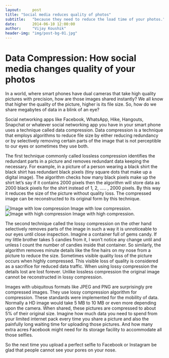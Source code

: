 ```yaml
---
layout:     post
title: "Social media reduces quality of photos"
subtitle:   "because they need to reduce the load time of your photos."
date:       2014-06-10 12:00:00
author:     "Vijay Koushik"
header-img: "img/post-bg-01.jpg"
---
```

<h1>Data Compression: How social media changes quality of your photos</h1>
<p>In a world, where smart phones have dual cameras that take high quality pictures with precision, how are those images shared instantly? We all know that higher the quality of the picture, higher is its file size. So, how do we share megabytes of data in a blink of an eye?</p>
<p>Social networking apps like Facebook, WhatsApp, Hike, Hangouts, Snapchat or whatever social networking app you have in your smart phone uses a technique called data compression. Data compression is a technique that employs algorithms to reduce file size by either reducing redundancy or by selectively removing certain parts of the image that is not perceptible to our eyes or sometimes they use both.</p> 
<p>The first technique commonly called lossless compression identifies the redundant parts in a picture and removes redundant data keeping the necessary. For example, in a picture of a person wearing a black shirt the black shirt has redundant black pixels (tiny square dots that make up a digital image). The algorithm checks how many black pixels make up the shirt let’s say if it contains 2000 pixels then the algorithm will store data as 2000 black pixels for the shirt instead of 1, 2, ….. , 2000 pixels. By this way it reduces the size of the picture without quality loss. The compressed image can be reconstructed to its original form by this technique.</p>
<img src="https://scontent.fmaa1-1.fna.fbcdn.net/v/t1.0-9/16507811_216278622110159_7488234030947845236_n.jpg?oh=0f95700d3104f19894b4122e6c0e5c20&oe=59AF71B0" alt="Image with low compression">
<span class="caption text-muted">Image with low compression.</span>
<img src="https://scontent.fmaa1-1.fna.fbcdn.net/v/t1.0-9/16473527_216278952110126_3335680204062154226_n.jpg?oh=29283b8daf9ae2e91a413fdbf4eaf6ed&oe=59C1644B" alt="Image with high compression">
<span class="caption text-muted">Image with high compression.</span>
<p>The second technique called the lossy compression on the other hand selectively removes parts of the image in such a way it is unnoticeable to our eyes until close inspection. Imagine a container full of gems candy. If my little brother takes 5 candies from it, I won’t notice any change until and unless I count the number of candies inside that container. So similarly, the algorithm removes minute details like the fine hairs on my nose from a picture to reduce the size. Sometimes visible quality loss of the picture occurs when highly compressed. This visible loss of quality is considered as a sacrifice for reduced data traffic. When using lossy compression the details lost are lost forever. Unlike lossless compression the original image cannot be reconstructed in lossy compression.</p>
<p>Images with ubiquitous formats like JPEG and PNG are surprisingly pre compressed images. They use lossy compression algorithm for compression. These standards were implemented for the mobility of data. Normally a HD image would take 5 MB to 10 MB or even more depending upon the camera. When shared, these pictures are compressed to about 5% of their original size. Imagine how much data you need to spend from your limited internet pack every time you share a picture and also the painfully long waiting time for uploading those pictures. And how many extra acres Facebook might need for its storage facility to accommodate all those selfies.</p>
<p>So the next time you upload a perfect selfie to Facebook or Instagram be glad that people cannot see your pores on your nose.</p>
